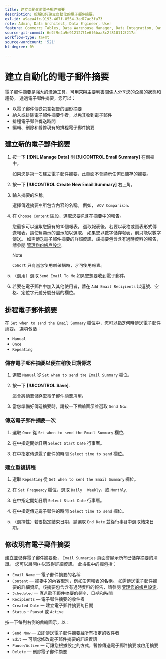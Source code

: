 ```yaml
---
title: 建立自動化的電子郵件摘要
description: 瞭解如何建立自動化的電子郵件摘要。
exl-id: a9aea4fc-9193-467f-8554-3ad77ac3fa73
role: Admin, Data Architect, Data Engineer, User
feature: Commerce Tables, Data Warehouse Manager, Data Integration, Data Import/Export
source-git-commit: 6e2f9e4a9e91212771e6f6baa8c2f8101125217a
workflow-type: tm+mt
source-wordcount: '521'
ht-degree: 0%

---
```


# 建立自動化的電子郵件摘要

電子郵件摘要是強大的溝通工具，可用來與主要利害關係人分享您的企業的狀態和趨勢。 透過電子郵件摘要，您可以：

* 以電子郵件傳送包含報告的圖形摘要
* 納入或排除電子郵件摘要作者，以免其收到電子郵件
* 排程電子郵件傳送時間
* 編輯、刪除和暫停現有的排程電子郵件摘要

## 建立新的電子郵件摘要

1. 按一下 **[!DNL Manage Data]** 則 **[!UICONTROL Email Summary]** 在側欄中。

   如果您是第一次建立電子郵件摘要，此頁面不會顯示任何已儲存的摘要。

1. 按一下 **[!UICONTROL Create New Email Summary]** 右上角。

1. 輸入摘要的名稱。

   選擇傳達摘要中所包含內容的名稱。 例如， `AOV Comparison`.

1. 在 `Choose Content` 區段，選取您要包含在摘要中的報告。

   您最多可以選取您擁有的10個報表。 選取報表後，若要以表格或圖表形式傳送報表，請使用顯示的圖示加以選取。 如果您以數字儲存報表，則只能以數字傳送。 如需傳送電子郵件摘要的詳細資訊，該摘要包含含有過時資料的報告，請參閱 [管理您的帳戶設定](../../administrator/account-management/managing-account-settings.md).

   >[!NOTE]
   >
   >`Cohort` 只有當您使用新架構時，才可使用報表。

1. （選用）選取 `Send Email To Me` 如果您想要收到電子郵件。

1. 若要在電子郵件中加入其他使用者，請在 `Add Email Recipients` 以逗號、空格、定位字元或分號分隔的欄位。

## 排程電子郵件摘要

在 `Set when to send the Email Summary` 欄位中，您可以指定何時傳送電子郵件摘要。 選項包括：

* `Manual`
* `Once`
* `Repeating`

### 儲存電子郵件摘要以便在稍後日期傳送

1. 選取 `Manual` 從 `Set when to send the Email Summary` 欄位。

1. 按一下 **[!UICONTROL Save]**.

   這會將摘要儲存至電子郵件摘要清單。

1. 當您準備好傳送摘要時，請按一下齒輪圖示並選取 `Send Now`.

### 傳送電子郵件摘要一次

1. 選取 `Once` 從 `Set when to send the Email Summary` 欄位。

1. 在中指定開始日期 `Select Start Date` 行事曆。

1. 在中指定傳送電子郵件的時間 `Select time to send` 欄位。

### 建立重複排程

1. 選取 `Repeating` 從 `Set when to send the Email Summary` 欄位。

1. 在 `Set Frequency` 欄位，選取 `Daily`， `Weekly`，或 `Monthly`.

1. 在中指定開始日期 `Select Start Date` 行事曆。

1. 在中指定傳送電子郵件的時間 `Select time to send` 欄位。

1. （選擇性）若要指定結束日期，請選取 `End Date` 並從行事曆中選取結束日期。

## 修改現有電子郵件摘要

建立並儲存電子郵件摘要後， `Email Summaries` 頁面會顯示所有已儲存摘要的清單。 您可以展開(`+`)以取得詳細資訊。 此檢視中的欄包括：

* `Email Name`  — 電子郵件摘要的名稱
* `Content`  — 摘要中的內容型別，例如任何報表的名稱。 如需傳送電子郵件摘要的詳細資訊，該摘要包含含有過時資料的報告，請參閱 [管理您的帳戶設定](../../administrator/account-management/managing-account-settings.md).
* `Scheduled`  — 傳送電子郵件摘要的頻率、日期和時間
* `Recipients`  — 電子郵件摘要的收件者
* `Created Date`  — 建立電子郵件摘要的日期
* `Status` - `Paused` 或 `Active`

按一下每列右側的齒輪圖示，以：

* `Send Now`  — 立即傳送電子郵件摘要給所有指定的收件者
* `Edit`  — 可讓您修改電子郵件摘要的詳細資訊
* `Pause/Active`  — 可讓您根據設定的方式，暫停傳送電子郵件摘要或啟用摘要
* `Delete`  — 刪除電子郵件摘要

